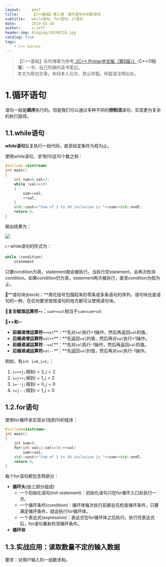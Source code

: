 ```yaml
---
layout:     post
title:      【C++基础】第三课：循环语句与判断语句
subtitle:   while语句，for语句，if语句
date:       2019-03-10
author:     x-jeff
header-img: blogimg/20190310.jpg
catalog: true
tags:
    - C++ Series
---
```

>【C++基础】系列博客为参考[《C++ Primer中文版（第5版）》](https://www.phei.com.cn/module/goods/wssd_content.jsp?bookid=37655)（**C++11标准**）一书，自己所做的读书笔记。  
>本文为原创文章，未经本人允许，禁止转载。转载请注明出处。

# 1.循环语句

语句一般是**顺序**执行的。但是我们可以通过多种不同的**控制流**语句，实现更为复杂的执行路径。

## 1.1.while语句

**while语句**反复执行一段代码，直至给定条件为假为止。

使用while语句，求1到10这10个数之和：

```c++
#include <iostream>
int main()
{
    int sum=0,val=1;
    while (val<=10)
    {
        sum+=val;
        ++val;
    }
    std::cout<<"Sum of 1 to 10 inclusive is "<<sum<<std::endl;
    return 0;
}
```

输出结果为：

![](https://ws2.sinaimg.cn/large/006tKfTcly1g10bsm0i2tj30ce00ujrd.jpg)

👉while语句的形式为：

```c++
while (condition)
	statement
```

只要condition为真，statement就会被执行。当执行完statement，会再次检测condition。如果condition仍为真，statement再次被执行，直至condition为假为止。

🚩**语句块(block)：**用花括号包围起来的零条或多条语句的序列。语句块也是语句的一种，在任何要求使用语句的地方都可以使用语句块。

🚩**复合赋值运算符**`+=`**：**`sum+=val`相当于`sum=sum+val`

🚩**++和--**

* **前缀递增运算符**`++val`**：**先对`val`执行+1操作，然后再返回`val`的值。
* **后缀递增运算符**`val++`**：**先返回`val`的值，然后再对`val`执行+1操作。
* **前缀递减运算符**`--val`**：**先对`val`执行-1操作，然后再返回`val`的值。
* **后缀递减运算符**`val--`**：**先返回`val`的值，然后再对`val`执行-1操作。

例如，有`int i=0,j=1;`：

1. `i=++j;`得到$i=2,j=2$
2. `i=j++;`得到$i=1,j=2$
3. `i=--j;`得到$i=0,j=0$
4. `i=j--;`得到$i=1,j=0$

## 1.2.for语句

使用for循环来实现从1加到10的程序：

```c++
#include<iostream>
int main()
{
	int sum=0;
	for(int val=1;val<=10;++val)
		sum+=val;
	std::cout<<"Sum of 1 to 10 inclusive is "<<sum<<std::endl;
    return 0;
}
```

每个for语句都包含两部分：

* **循环头**(由三部分组成)
	* 一个初始化语句(init-statement)：初始化语句只在for循环入口处执行一次。
	* 一个循环条件(condition)：循环体每次执行前都会先检查循环条件。只要满足循环条件，就会执行for循环体。
	* 一个表达式(expression)：表达式在for循环体之后执行。执行完表达式后，for语句重新检测循环条件。
* **循环体**

## 1.3.实战应用：读取数量不定的输入数据

要求：对用户输入的一组数求和。